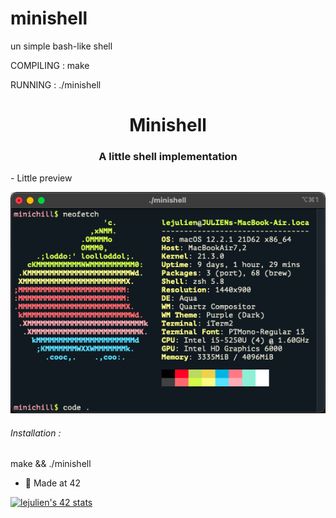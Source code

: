 # minishell

un simple bash-like shell

COMPILING : make

RUNNING : ./minishell

<h1 align="center">Minishell</h1>
<h3 align="center">A little shell implementation</h3>

<p> - Little preview</p>

![minishell](minishell.png)

<h6>  Installation :</h6>
<p>make && ./minishell<p>

- 🌱 Made at 42

[![lejulien's 42 stats](https://badge42.vercel.app/api/v2/cl1p1um7j014409mnrr06xt8z/stats?cursusId=21&coalitionId=45)](https://github.com/JaeSeoKim/badge42)
